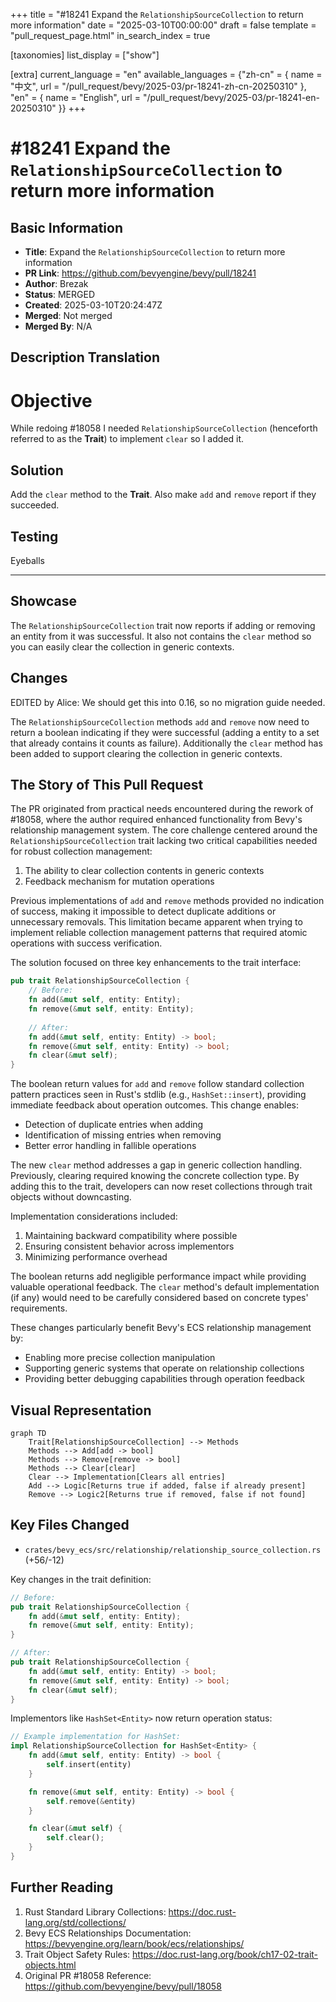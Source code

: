 +++
title = "#18241 Expand the `RelationshipSourceCollection` to return more information"
date = "2025-03-10T00:00:00"
draft = false
template = "pull_request_page.html"
in_search_index = true

[taxonomies]
list_display = ["show"]

[extra]
current_language = "en"
available_languages = {"zh-cn" = { name = "中文", url = "/pull_request/bevy/2025-03/pr-18241-zh-cn-20250310" }, "en" = { name = "English", url = "/pull_request/bevy/2025-03/pr-18241-en-20250310" }}
+++

# #18241 Expand the `RelationshipSourceCollection` to return more information

## Basic Information
- **Title**: Expand the `RelationshipSourceCollection` to return more information
- **PR Link**: https://github.com/bevyengine/bevy/pull/18241
- **Author**: Brezak
- **Status**: MERGED
- **Created**: 2025-03-10T20:24:47Z
- **Merged**: Not merged
- **Merged By**: N/A

## Description Translation
# Objective

While redoing #18058 I needed `RelationshipSourceCollection` (henceforth referred to as the **Trait**) to implement `clear` so I added it.

## Solution

Add the `clear` method to the **Trait**.
Also make `add` and `remove` report if they succeeded.

## Testing

Eyeballs

---

## Showcase

The `RelationshipSourceCollection` trait now reports if adding or removing an entity from it was successful.
It also not contains the `clear` method so you can easily clear the collection in generic contexts.

## Changes

EDITED by Alice: We should get this into 0.16, so no migration guide needed.

The `RelationshipSourceCollection` methods `add` and `remove` now need to return a boolean indicating if they were successful (adding a entity to a set that already contains it counts as failure). Additionally the `clear` method has been added to support clearing the collection in generic contexts.

## The Story of This Pull Request

The PR originated from practical needs encountered during the rework of #18058, where the author required enhanced functionality from Bevy's relationship management system. The core challenge centered around the `RelationshipSourceCollection` trait lacking two critical capabilities needed for robust collection management:

1. The ability to clear collection contents in generic contexts
2. Feedback mechanism for mutation operations

Previous implementations of `add` and `remove` methods provided no indication of success, making it impossible to detect duplicate additions or unnecessary removals. This limitation became apparent when trying to implement reliable collection management patterns that required atomic operations with success verification.

The solution focused on three key enhancements to the trait interface:

```rust
pub trait RelationshipSourceCollection {
    // Before:
    fn add(&mut self, entity: Entity);
    fn remove(&mut self, entity: Entity);
    
    // After:
    fn add(&mut self, entity: Entity) -> bool;
    fn remove(&mut self, entity: Entity) -> bool;
    fn clear(&mut self);
}
```

The boolean return values for `add` and `remove` follow standard collection pattern practices seen in Rust's stdlib (e.g., `HashSet::insert`), providing immediate feedback about operation outcomes. This change enables:
- Detection of duplicate entries when adding
- Identification of missing entries when removing
- Better error handling in fallible operations

The new `clear` method addresses a gap in generic collection handling. Previously, clearing required knowing the concrete collection type. By adding this to the trait, developers can now reset collections through trait objects without downcasting.

Implementation considerations included:
1. Maintaining backward compatibility where possible
2. Ensuring consistent behavior across implementors
3. Minimizing performance overhead

The boolean returns add negligible performance impact while providing valuable operational feedback. The `clear` method's default implementation (if any) would need to be carefully considered based on concrete types' requirements.

These changes particularly benefit Bevy's ECS relationship management by:
- Enabling more precise collection manipulation
- Supporting generic systems that operate on relationship collections
- Providing better debugging capabilities through operation feedback

## Visual Representation

```mermaid
graph TD
    Trait[RelationshipSourceCollection] --> Methods
    Methods --> Add[add -> bool]
    Methods --> Remove[remove -> bool]
    Methods --> Clear[clear]
    Clear --> Implementation[Clears all entries]
    Add --> Logic[Returns true if added, false if already present]
    Remove --> Logic2[Returns true if removed, false if not found]
```

## Key Files Changed

- `crates/bevy_ecs/src/relationship/relationship_source_collection.rs` (+56/-12)

Key changes in the trait definition:

```rust
// Before:
pub trait RelationshipSourceCollection {
    fn add(&mut self, entity: Entity);
    fn remove(&mut self, entity: Entity);
}

// After:
pub trait RelationshipSourceCollection {
    fn add(&mut self, entity: Entity) -> bool;
    fn remove(&mut self, entity: Entity) -> bool;
    fn clear(&mut self);
}
```

Implementors like `HashSet<Entity>` now return operation status:

```rust
// Example implementation for HashSet:
impl RelationshipSourceCollection for HashSet<Entity> {
    fn add(&mut self, entity: Entity) -> bool {
        self.insert(entity)
    }

    fn remove(&mut self, entity: Entity) -> bool {
        self.remove(&entity)
    }

    fn clear(&mut self) {
        self.clear();
    }
}
```

## Further Reading

1. Rust Standard Library Collections: https://doc.rust-lang.org/std/collections/
2. Bevy ECS Relationships Documentation: https://bevyengine.org/learn/book/ecs/relationships/
3. Trait Object Safety Rules: https://doc.rust-lang.org/book/ch17-02-trait-objects.html
4. Original PR #18058 Reference: https://github.com/bevyengine/bevy/pull/18058